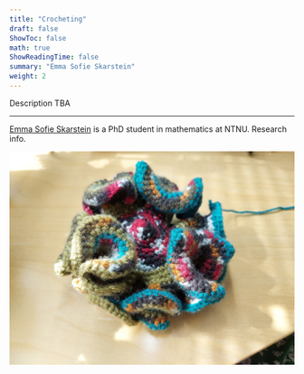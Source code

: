 ```yaml
---
title: "Crocheting"
draft: false
ShowToc: false
math: true
ShowReadingTime: false
summary: "Emma Sofie Skarstein"
weight: 2
---
```


Description TBA

---

[Emma Sofie Skarstein]() is a PhD student in mathematics at NTNU. Research info. 

<img src="images/crochette1.jpg#invert" alt="Error loading image" width="700"/>